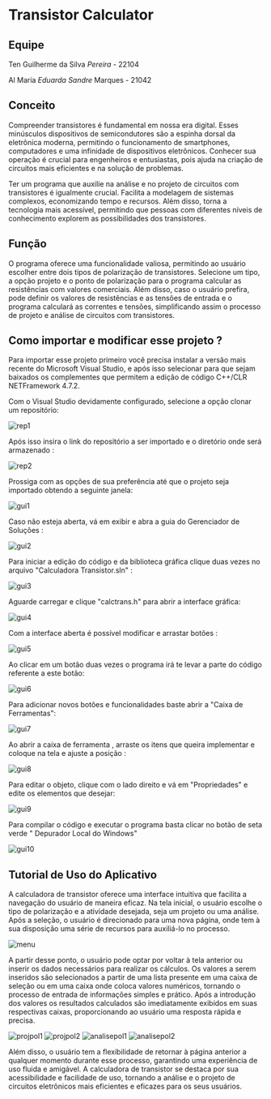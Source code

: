 # Transistor Calculator

## Equipe

Ten Guilherme da Silva *Pereira* - 22104

Al Maria *Eduarda Sandre* Marques - 21042

## Conceito

Compreender transistores é fundamental em nossa era digital. Esses minúsculos dispositivos de semicondutores são a espinha dorsal da eletrônica moderna, permitindo o funcionamento de smartphones, computadores e uma infinidade de dispositivos eletrônicos. Conhecer sua operação é crucial para engenheiros e entusiastas, pois ajuda na criação de circuitos mais eficientes e na solução de problemas.

Ter um programa que auxilie na análise e no projeto de circuitos com transistores é igualmente crucial. Facilita a modelagem de sistemas complexos, economizando tempo e recursos. Além disso, torna a tecnologia mais acessível, permitindo que pessoas com diferentes níveis de conhecimento explorem as possibilidades dos transistores.


## Função

O programa oferece uma funcionalidade valiosa, permitindo ao usuário escolher entre dois tipos de polarização de transistores. Selecione um tipo, a opção projeto e o ponto de polarização para o programa calcular as resistências com valores comerciais. Além disso, caso o usuário prefira, pode definir os valores de resistências e as tensões de entrada e o programa calculará  as correntes e tensões, simplificando assim o processo de projeto e análise de circuitos com transistores.

## Como importar e modificar esse projeto ?

Para importar esse projeto primeiro você precisa instalar a versão mais recente do Microsoft Visual Studio, e após isso  selecionar para que sejam baixados os complementes que permitem a edição de  código C++/CLR NETFramework 4.7.2. 

Com o Visual Studio devidamente configurado, selecione a opção clonar um repositório: 

![](Images/rep1.jpg "rep1")

Após isso insira o link do repositório a ser importado e o diretório onde será armazenado : 

![](Images/rep2.jpg "rep2")

Prossiga com as opções de sua preferência até que o projeto seja importado obtendo a seguinte janela:

![](Images/gui1.jpg "gui1")

Caso não esteja aberta, vá em exibir e abra a guia do Gerenciador de Soluções :

![](Images/gui2.jpg "gui2")

Para iniciar a edição do código e da biblioteca gráfica clique duas vezes no arquivo "Calculadora Transistor.sln" : 

![](Images/gui3.jpg "gui3")

Aguarde carregar e clique "calctrans.h" para abrir a interface gráfica:

![](Images/gui4.jpg "gui4")

Com a interface aberta é possível modificar  e arrastar botões : 

![](Images/gui5.jpg "gui5")

Ao clicar em um botão  duas vezes o programa irá te levar a parte do código referente a este botão: 

![](Images/gui6.jpg "gui6")

Para adicionar novos botões e funcionalidades  baste abrir a  "Caixa de Ferramentas":

![](Images/gui7.jpg "gui7")

Ao abrir a caixa de ferramenta , arraste os itens que queira implementar  e coloque na tela e ajuste a posição : 

![](Images/gui8.jpg "gui8")


Para editar o objeto, clique com o lado direito e vá em "Propriedades" e edite  os elementos que desejar: 

![](Images/gui9.jpg "gui9")

Para compilar o código e executar o programa basta clicar no botão de seta verde " Depurador Local do Windows"

![](Images/gui10.jpg "gui10")

## Tutorial de Uso do Aplicativo

A calculadora de transistor oferece uma interface intuitiva que facilita a navegação do usuário de maneira eficaz. Na tela inicial, o usuário escolhe o tipo de polarização e a atividade desejada, seja um projeto ou uma análise. Após a seleção, o usuário é direcionado para uma nova página, onde tem à sua disposição uma série de recursos para auxiliá-lo no processo.

![](Images/menu.jpg "menu")

A partir desse ponto, o usuário pode optar por voltar à tela anterior ou inserir os dados necessários para realizar os cálculos. Os valores a serem inseridos são selecionados a partir de uma lista presente em uma caixa de seleção ou em uma caixa onde coloca valores numéricos, tornando o processo de entrada de informações simples e prático. Após a introdução dos valores os resultados calculados são imediatamente exibidos em suas respectivas caixas, proporcionando ao usuário uma resposta rápida e precisa.

![](Images/projpol1.jpg "projpol1")
![](Images/projpol2.jpg "projpol2")
![](Images/analisepol1.jpg "analisepol1")
![](Images/analisepol1.jpg "analisepol2")

Além disso, o usuário tem a flexibilidade de retornar à página anterior a qualquer momento durante esse processo, garantindo uma experiência de uso fluida e amigável. A calculadora de transistor se destaca por sua acessibilidade e facilidade de uso, tornando a análise e o projeto de circuitos eletrônicos mais eficientes e eficazes para os seus usuários.
